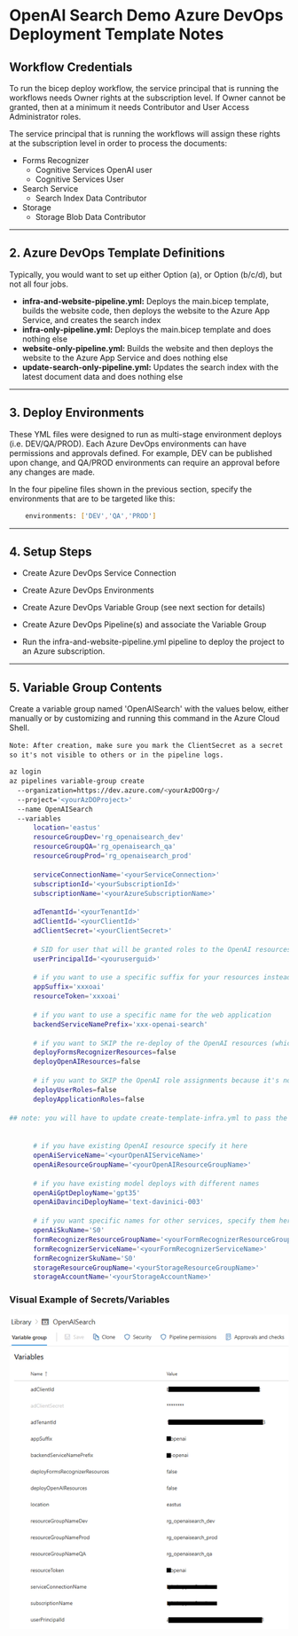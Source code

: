 # OpenAI Search Demo Azure DevOps Deployment Template Notes

## Workflow Credentials

To run the bicep deploy workflow, the service principal that is running the workflows needs Owner rights at the subscription level. If Owner cannot be granted, then at a minimum it needs Contributor and User Access Administrator roles.

The service principal that is running the workflows will assign these rights at the subscription level in order to process the documents:

- Forms Recognizer
  - Cognitive Services OpenAI user
  - Cognitive Services User
- Search Service
  - Search Index Data Contributor
- Storage
  - Storage Blob Data Contributor

---

## 2. Azure DevOps Template Definitions

Typically, you would want to set up either Option (a), or Option (b/c/d), but not all four jobs.

- **infra-and-website-pipeline.yml:** Deploys the main.bicep template, builds the website code, then deploys the website to the Azure App Service, and creates the search index
- **infra-only-pipeline.yml:** Deploys the main.bicep template and does nothing else
- **website-only-pipeline.yml:** Builds the website and then deploys the website to the Azure App Service and does nothing else
- **update-search-only-pipeline.yml:** Updates the search index with the latest document data and does nothing else

---

## 3. Deploy Environments

These YML files were designed to run as multi-stage environment deploys (i.e. DEV/QA/PROD). Each Azure DevOps environments can have permissions and approvals defined. For example, DEV can be published upon change, and QA/PROD environments can require an approval before any changes are made.

In the four pipeline files shown in the previous section, specify the environments that are to be targeted like this:

``` bash
    environments: ['DEV','QA','PROD']
```

---

## 4. Setup Steps

- Create Azure DevOps Service Connection

- Create Azure DevOps Environments

- Create Azure DevOps Variable Group (see next section for details)

- Create Azure DevOps Pipeline(s) and associate the Variable Group

- Run the infra-and-website-pipeline.yml pipeline to deploy the project to an Azure subscription.

---

## 5. Variable Group Contents

Create a variable group named 'OpenAISearch' with the values below, either manually or by customizing and running this command in the Azure Cloud Shell.

`Note: After creation, make sure you mark the ClientSecret as a secret so it's not visible to others or in the pipeline logs.`

``` bash
az login
az pipelines variable-group create 
  --organization=https://dev.azure.com/<yourAzDOOrg>/ 
  --project='<yourAzDOProject>'
  --name OpenAISearch 
  --variables 
      location='eastus'
      resourceGroupDev='rg_openaisearch_dev'
      resourceGroupQA='rg_openaisearch_qa'
      resourceGroupProd='rg_openaisearch_prod'

      serviceConnectionName='<yourServiceConnection>'
      subscriptionId='<yourSubscriptionId>'
      subscriptionName='<yourAzureSubscriptionName>'

      adTenantId='<yourTenantId>'
      adClientId='<yourClientId>'
      adClientSecret='<yourClientSecret>'

      # SID for user that will be granted roles to the OpenAI resources
      userPrincipalId='<youruserguid>'

      # if you want to use a specific suffix for your resources instead of a random token, specify this value
      appSuffix='xxxoai'
      resourceToken='xxxoai'

      # if you want to use a specific name for the web application
      backendServiceNamePrefix='xxx-openai-search'

      # if you want to SKIP the re-deploy of the OpenAI resources (which take a long time)
      deployFormsRecognizerResources=false
      deployOpenAIResources=false

      # if you want to SKIP the OpenAI role assignments because it's not allowed
      deployUserRoles=false
      deployApplicationRoles=false

## note: you will have to update create-template-infra.yml to pass the following optional variables in to main.bicep


      # if you have existing OpenAI resource specify it here
      openAiServiceName='<yourOpenAIServiceName>'
      openAiResourceGroupName='<yourOpenAIResourceGroupName>'

      # if you have existing model deploys with different names
      openAiGptDeployName='gpt35'
      openAiDavinciDeployName='text-davinici-003'

      # if you want specific names for other services, specify them here
      openAiSkuName='S0'
      formRecognizerResourceGroupName='<yourFormRecognizerResourceGroupName>'
      formRecognizerServiceName='<yourFormRecognizerServiceName>'
      formRecognizerSkuName='S0'
      storageResourceGroupName='<yourStorageResourceGroupName>'
      storageAccountName='<yourStorageAccountName>'
```

### Visual Example of Secrets/Variables

![Variables Example](./Library_Variables.png)
